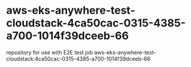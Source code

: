 # aws-eks-anywhere-test-cloudstack-4ca50cac-0315-4385-a700-1014f39dceeb-66
repository for use with E2E test job aws-eks-anywhere-test-cloudstack:4ca50cac-0315-4385-a700-1014f39dceeb-66
